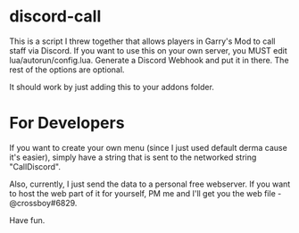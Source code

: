 # discord-call

This is a script I threw together that allows players in Garry's Mod to call staff via Discord. If you want to use this on your own server, you MUST edit lua/autorun/config.lua. Generate a Discord Webhook and put it in there. The rest of the options are optional.

It should work by just adding this to your addons folder.

# For Developers

If you want to create your own menu (since I just used default derma cause it's easier), simply have a string that is sent to the networked string "CallDiscord".

Also, currently, I just send the data to a personal free webserver. If you want to host the web part of it for yourself, PM me and I'll get you the web file - @crossboy#6829.

Have fun.